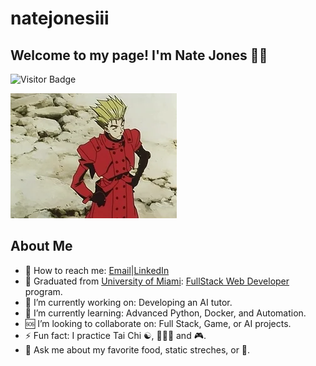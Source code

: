 # natejonesiii

## Welcome to my page! I'm Nate Jones 👋🏾

![Visitor Badge](https://visitor-badge.laobi.icu/badge?page_id=natejonesiii)

![](./img/thumbsUp.webp/)

## About Me

- 📩 How to reach me: [Email](15nate.jones@gmail.com)|[LinkedIn](https://linkedin.com/in/nathaniel-jones)
- 📜 Graduated from [University of Miami](https://bootcamp.miami.edu/coding/): [FullStack Web Developer](https://www.credential.net/ecb74684-5872-405d-883a-69eb7b734be4) program.
- 🔭 I’m currently working on: Developing an AI tutor.
- 🏫 I’m currently learning: Advanced Python, Docker, and Automation.
- 🆘 I’m looking to collaborate on: Full Stack, Game, or AI projects.
- ⚡ Fun fact: I practice Tai Chi ☯, 🏋🏾‍♀️ and 🎮.
- 💬 Ask me about my favorite food, static streches, or 🍵.
